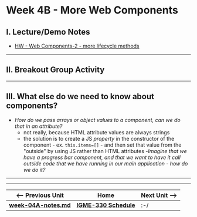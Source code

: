 # Week 4B - More Web Components

## I. Lecture/Demo Notes
- [HW - Web Components-2 - more lifecycle methods](https://github.com/tonethar/IGME-330-Master/blob/master/notes/HW-wc-2.md)

<hr>

## II. Breakout Group Activity

<hr>

## III. What else do we need to know about components?
- *How do we pass arrays or object values to a component, can we do that in an attribute?*
  - not really, because HTML attribute values are always strings
  - the solution is to create a JS *property* in the constructor of the component - ex. `this.items=[]` - and then set that value from the "outside" by using JS rather than HTML attributes
-*Imagine that we have a progress bar component, and that we want to have it call *outside* code that we have running in our main application - how do we do it?*

<hr><hr>

| <-- Previous Unit | Home | Next Unit -->
| --- | --- | --- 
| [**week-04A-notes.md**](week-04A-notes.md)     |  [**IGME-330 Schedule**](../schedule.md) | :-/
